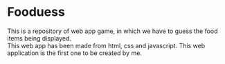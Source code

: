 # Fooduess
This is a repository of web app game, in which we have to guess the food items being displayed.<br>
This web app has been made from html, css and javascript. This web application is the first one to be created by me.

